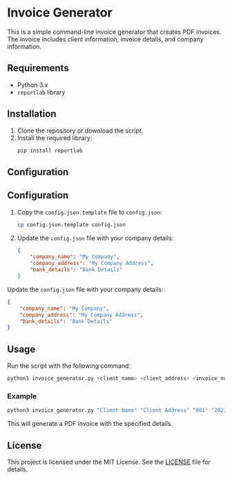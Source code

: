 # Invoice Generator

This is a simple command-line invoice generator that creates PDF invoices. The invoice includes client information, invoice details, and company information.

## Requirements

- Python 3.x
- `reportlab` library

## Installation

1. Clone the repository or download the script.
2. Install the required library:
   ```bash
   pip install reportlab
   ```

## Configuration

## Configuration

1. Copy the `config.json.template` file to `config.json`:
   ```bash
   cp config.json.template config.json
   ```

2. Update the `config.json` file with your company details:
   ```json
   {
       "company_name": "My Company",
       "company_address": "My Company Address",
       "bank_details": "Bank Details"
   }
   ```

Update the `config.json` file with your company details:
```json
{
    "company_name": "My Company",
    "company_address": "My Company Address",
    "bank_details": "Bank Details"
}
```

## Usage

Run the script with the following command:
```bash
python3 invoice_generator.py <client_name> <client_address> <invoice_number> <date> <hours> <rate>
```

### Example
```bash
python3 invoice_generator.py "Client Name" "Client Address" "001" "2023-10-01" 10 50
```

This will generate a PDF invoice with the specified details.

## License

This project is licensed under the MIT License. See the [LICENSE](LICENSE) file for details.
